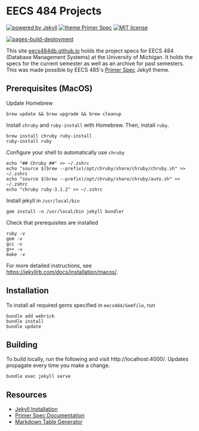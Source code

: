 # EECS 484 Projects

[![powered by Jekyll](https://img.shields.io/badge/powered%20by-Jekyll-blue)](https://jekyllrb.com/)
[![theme Primer Spec](https://img.shields.io/badge/theme-Primer%20Spec-blue)](https://github.com/eecs485staff/primer-spec)
[![MIT license](https://img.shields.io/github/license/eecs484db/eecs484db.github.io?color=blue)](https://github.com/eecs484db/eecs484db.github.io/blob/main/LICENSE.md)

[![pages-build-deployment](https://github.com/eecs484db/eecs484db.github.io/actions/workflows/pages/pages-build-deployment/badge.svg)](https://github.com/eecs484db/eecs484db.github.io/actions/workflows/pages/pages-build-deployment)

This site [eecs484db.github.io](https://eecs484db.github.io/) holds the project specs for EECS 484 (Database Management Systems) at the University of Michigan. It holds the specs for the current semester as well as an archive for past semesters. This was made possible by EECS 485's [Primer Spec](https://github.com/eecs485staff/primer-spec) Jekyll theme. 

## Prerequisites (MacOS)

Update Homebrew

```
brew update && brew upgrade && brew cleanup
```

Install `chruby` and `ruby-install` with Homebrew. Then, install `ruby`.

```
brew install chruby ruby-install
ruby-install ruby
```

Configure your shell to automatically use `chruby`

```
echo "## Chruby ##" >> ~/.zshrc
echo "source $(brew --prefix)/opt/chruby/share/chruby/chruby.sh" >> ~/.zshrc
echo "source $(brew --prefix)/opt/chruby/share/chruby/auto.sh" >> ~/.zshrc
echo "chruby ruby-3.1.2" >> ~/.zshrc
```

Install jekyll in `/usr/local/bin`

```
gem install -n /usr/local/bin jekyll bundler
```

Check that prerequisites are installed

```
ruby -v
gem -v
gcc -v
g++ -v
make -v
```

For more detailed instructions, see https://jekyllrb.com/docs/installation/macos/.

## Installation

To install all required gems specified in `eecs484/Gemfile`, run

```
bundle add webrick
bundle install
bundle update
```

## Building

To build locally, run the following and visit http://localhost:4000/. Updates propagate every time you make a change.

```
bundle exec jekyll serve
```

## Resources

-   [Jekyll Installation](https://jekyllrb.com/docs/installation/)
-   [Primer Spec Documentation](https://eecs485staff.github.io/primer-spec/docs/USAGE_ADVANCED.html#jekyll-theme-primer-spec)
-   [Markdown Table Generator](https://www.tablesgenerator.com/markdown_tables#)